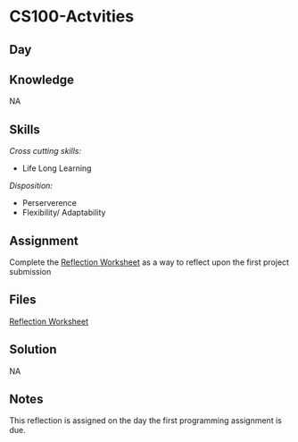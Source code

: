# CS100-Actvities


## Day

## Knowledge
NA

## Skills
_Cross cutting skills:_

* Life Long Learning

_Disposition:_

* Perserverence
* Flexibility/ Adaptability



## Assignment
Complete the [Reflection Worksheet](day5-reflection.docx) as a way to reflect upon the first project submission

## Files
[Reflection Worksheet](day5-reflection.docx)

## Solution
NA

## Notes

This reflection is assigned on the day the first programming assignment is due.